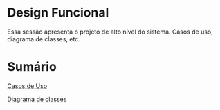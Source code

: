 # Design Funcional
Essa sessão apresenta o projeto de alto nível do sistema. Casos de uso, diagrama de classes, etc.

# Sumário
[Casos de Uso](./Casos%20de%20Uso)

[Diagrama de classes](./Modelo%20de%20Classe)
